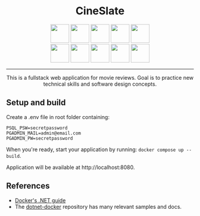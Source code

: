 <h1 align="center">
  CineSlate
</h1>

<div align="center">
<img height="50" src="https://user-images.githubusercontent.com/25181517/121405384-444d7300-c95d-11eb-959f-913020d3bf90.png">
<img height="50" src="https://user-images.githubusercontent.com/25181517/121405754-b4f48f80-c95d-11eb-8893-fc325bde617f.png">
<img height="50" src="https://user-images.githubusercontent.com/25181517/192107858-fe19f043-c502-4009-8c47-476fc89718ad.png">
<img height="50" src="https://user-images.githubusercontent.com/25181517/183890598-19a0ac2d-e88a-4005-a8df-1ee36782fde1.png">
<img height="50" src="https://user-images.githubusercontent.com/25181517/183897015-94a058a6-b86e-4e42-a37f-bf92061753e5.png">
<div></div>
<img height="50" src="https://user-images.githubusercontent.com/25181517/202896760-337261ed-ee92-4979-84c4-d4b829c7355d.png">
<img height="50" src="https://user-images.githubusercontent.com/25181517/187896150-cc1dcb12-d490-445c-8e4d-1275cd2388d6.png">
<img height="50" src="https://github.com/marwin1991/profile-technology-icons/assets/62091613/b40892ef-efb8-4b0e-a6b5-d1cfc2f3fc35">
 <img height="50" src="https://user-images.githubusercontent.com/25181517/117208740-bfb78400-adf5-11eb-97bb-09072b6bedfc.png">
 <img height="50" src="https://user-images.githubusercontent.com/25181517/117207330-263ba280-adf4-11eb-9b97-0ac5b40bc3be.png">
</div>
<hr>

<p align="center">
  This is a fullstack web application for movie reviews. Goal is to practice new technical skills and software design concepts.
</p>

## Setup and build

Create a .env file in root folder containing:

    PSQL_PSW=secretpassword
    PGADMIN_MAIL=admin@email.com
    PGADMIN_PW=secretpassword

When you're ready, start your application by running:
`docker compose up --build`.

Application will be available at http://localhost:8080.

## References

- [Docker's .NET guide](https://docs.docker.com/language/dotnet/)
- The [dotnet-docker](https://github.com/dotnet/dotnet-docker/tree/main/samples)
  repository has many relevant samples and docs.
